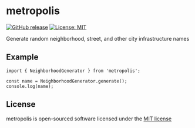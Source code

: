 # metropolis

[![GitHub release](https://img.shields.io/github/release/rwampler/metropolis.svg)](https://github.com/rwampler/metropolis/releases/)
[![License: MIT](https://img.shields.io/badge/License-MIT-green.svg)](https://opensource.org/licenses/MIT)

Generate random neighborhood, street, and other city infrastructure names

## Example

```
import { NeighborhoodGenerator } from 'metropolis';

const name = NeighborhoodGenerator.generate();
console.log(name);
```

## License

metropolis is open-sourced software licensed under the [MIT license](http://opensource.org/licenses/MIT)

